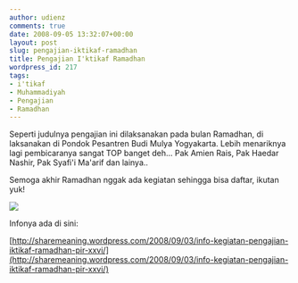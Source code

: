 ```yaml
---
author: udienz
comments: true
date: 2008-09-05 13:32:07+00:00
layout: post
slug: pengajian-iktikaf-ramadhan
title: Pengajian I'ktikaf Ramadhan
wordpress_id: 217
tags:
- i'tikaf
- Muhammadiyah
- Pengajian
- Ramadhan
---
```


Seperti judulnya pengajian ini dilaksanakan pada bulan Ramadhan, di laksanakan di Pondok Pesantren Budi Mulya Yogyakarta. Lebih menariknya lagi pembicaranya sangat TOP banget deh... Pak Amien Rais, Pak Haedar Nashir, Pak Syafi'i Ma'arif dan lainya..

Semoga akhir Ramadhan nggak ada kegiatan sehingga bisa daftar, ikutan yuk!

![](http://farm4.static.flickr.com/3273/2829878811_55c9a46e23.jpg)

Infonya ada di sini:

[http://sharemeaning.wordpress.com/2008/09/03/info-kegiatan-pengajian-iktikaf-ramadhan-pir-xxvi/](http://sharemeaning.wordpress.com/2008/09/03/info-kegiatan-pengajian-iktikaf-ramadhan-pir-xxvi/)
